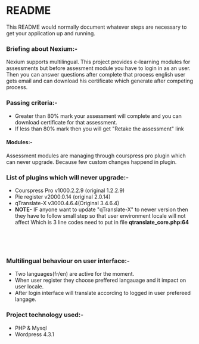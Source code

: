 # README 

This README would normally document whatever steps are necessary to get your application up and running.

### Briefing about Nexium:-
Nexium supports multilingual. This project provides e-learning modules for assessments but before assesment module you have to login in as an user. 
Then you can answer questions after complete that process english user gets email and can download his certificate which generate after competing process.

### Passing criteria:-
 * Greater than 80% mark your assessment will complete and you can download certificate for that assessment.
 * If less than 80% mark then you will get "Retake the assessment" link

#### Modules:-
   Assessment modules are managing through courspress pro plugin which can never upgrade. Because few custom changes happend in plugin.

### List of plugins which will never upgrade:-
  * Courspress Pro v1000.2.2.9 (original 1.2.2.9)
  * Pie register v2000.0.14 (original 2.0.14)
  * qTranslate-X v3000.4.6.4(Original 3.4.6.4) 
  * **NOTE-** IF anyone want to update "qTranslate-X" to newer version then they have to follow small step so that user environment locale will not affect
                Which is 3 line codes need to put in file **qtranslate_core.php:64**
    <pre> 
       <?php 
          if (get_current_user_id()) {
              $locale = get_user_meta(get_current_user_id(), 'pie_dropdown_3');
              $url_info['language'] = !empty($locale[0]) ? $locale[0] : '';
          }
       ?>    
    
### Multilingual behaviour on user interface:-
 * Two languages(fr/en) are active for the moment.
 * When user register they choose preffered langauage and it impact on user locale.
 * After login interface will translate according to logged in user prefereed langage.
  
### Project technology used:-  
  * PHP & Mysql
  * Wordpress 4.3.1

